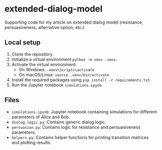 # extended-dialog-model
Supporting code for my article on extended dialog model (resistance, persuasiveness, alternative option, etc.)

## Local setup
1. Clone the repository.
2. Initialize a virtual environment `python -m venv .venv`.
3. Activate the virtual environment:
   - On Windows: `.venv\Scripts\activate`
   - On macOS/Linux: `source .venv/bin/activate`
4. Install the required packages using `pip install -r requirements.txt`.
5. Run the Jupyter notebook `simulations.ipynb`.

## Files
- `simulations.ipynb`: Jupyter notebook containing simulations for different parameters of Alice and Bob.
- `dialog_logic.py`: Contains generic dialog logic. 
- `persuasion.py`: Contains logic for resistance and persuasiveness parameters.
- `helpers.py`: Contains helper functions for printing transition matrices and plotting results.